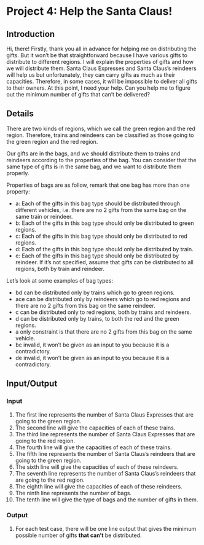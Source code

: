 # Project 4: Help the Santa Claus!



## Introduction

Hi, there! Firstly, thank you all in advance for helping me on distributing the gifts. But it
won’t be that straightforward because I have various gifts to distribute to different
regions. I will explain the properties of gifts and how we will distribute them. Santa
Claus Expresses and Santa Claus’s reindeers will help us but unfortunately, they can
carry gifts as much as their capacities. Therefore, in some cases, it will be impossible to
deliver all gifts to their owners. At this point, I need your help. Can you help me to figure
out the minimum number of gifts that can’t be delivered?



## Details

There are two kinds of regions, which we call the green region and the red region.
Therefore, trains and reindeers can be classified as those going to the green region and
the red region.

Our gifts are in the bags, and we should distribute them to trains and reindeers
according to the properties of the bag. You can consider that the same type of gifts is in
the same bag, and we want to distribute them properly.

Properties of bags are as follow, remark that one bag has more than one property:
- a: Each of the gifts in this bag type should be distributed through different vehicles,
i.e. there are no 2 gifts from the same bag on the same train or reindeer.
- b: Each of the gifts in this bag type should only be distributed to green regions.
- c: Each of the gifts in this bag type should only be distributed to red regions.
- d: Each of the gifts in this bag type should only be distributed by train.
- e: Each of the gifts in this bag type should only be distributed by reindeer.
If it’s not specified, assume that gifts can be distributed to all regions, both by train
and reindeer.

Let’s look at some examples of bag types:
- bd can be distributed only by trains which go to green regions.
- ace can be distributed only by reindeers which go to red regions and there are
no 2 gifts from this bag on the same reindeer.
- c can be distributed only to red regions, both by trains and reindeers.
- d can be distributed only by trains, to both the red and the green regions.
- a only constraint is that there are no 2 gifts from this bag on the same vehicle.
- bc invalid, it won’t be given as an input to you because it is a contradictory.
- de invalid, it won’t be given as an input to you because it is a contradictory.



## Input/Output


### Input

1. The first line represents the number of Santa Claus Expresses that are going to
    the green region.
2. The second line will give the capacities of each of these trains.
3. The third line represents the number of Santa Claus Expresses that are going to
    the red region.
4. The fourth line will give the capacities of each of these trains.
5. The fifth line represents the number of Santa Claus’s reindeers that are going to
    the green region.
6. The sixth line will give the capacities of each of these reindeers.
7. The seventh line represents the number of Santa Claus’s reindeers that are going
    to the red region.
8. The eighth line will give the capacities of each of these reindeers.
9. The ninth line represents the number of bags.
10. The tenth line will give the type of bags and the number of gifts in them.


### Output

1. For each test case, there will be one line output that gives the minimum possible
    number of gifts **that can’t** be distributed.
